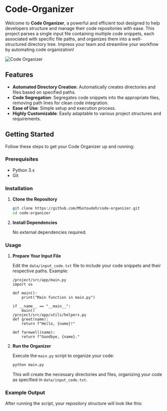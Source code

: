 # Code-Organizer

Welcome to **Code Organizer**, a powerful and efficient tool designed to help developers structure and manage their code repositories with ease. This project parses a single input file containing multiple code snippets, each associated with specific file paths, and organizes them into a well-structured directory tree. Impress your team and streamline your workflow by automating code organization!

![Code Organizer](assets/code-organizer-banner.png)

## Features

- **Automated Directory Creation**: Automatically creates directories and files based on specified paths.
- **Code Segregation**: Segregates code snippets into the appropriate files, removing path lines for clean code integration.
- **Ease of Use**: Simple setup and execution process.
- **Highly Customizable**: Easily adaptable to various project structures and requirements.

## Getting Started

Follow these steps to get your Code Organizer up and running:

### Prerequisites

- Python 3.x
- Git

### Installation

1. **Clone the Repository**

    ```bash
    git clone https://github.com/MSotoudeh/code-organizer.git
    cd code-organizer
    ```

2. **Install Dependencies**

    No external dependencies required.

### Usage

1. **Prepare Your Input File**

    Edit the `data/input_code.txt` file to include your code snippets and their respective paths. Example:

    ```plaintext
    /project/src/app/main.py
    import os

    def main():
        print("Main function in main.py")

    if __name__ == "__main__":
        main()
    /project/src/app/utils/helpers.py
    def greet(name):
        return f"Hello, {name}!"

    def farewell(name):
        return f"Goodbye, {name}."
    ```

2. **Run the Organizer**

    Execute the `main.py` script to organize your code:

    ```bash
    python main.py
    ```

    This will create the necessary directories and files, organizing your code as specified in `data/input_code.txt`.

### Example Output

After running the script, your repository structure will look like this:

